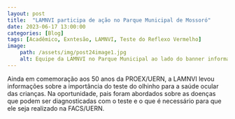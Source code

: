 ```yaml
---
layout: post
title:  "LAMNVI participa de ação no Parque Municipal de Mossoró"
date: 2023-06-17 13:00:00
categories: [Blog]
tags: [Acadêmico, Exntesão, LAMNVI, Teste do Reflexo Vermelho]
image: 
    path: /assets/img/post24image1.jpg
    alt: Equipe da LAMNVI no Parque Municipal ao lado do banner informativo
---
```


Ainda em comemoração aos 50 anos da PROEX/UERN, a LAMNVI levou informações sobre a importância do teste do olhinho para a saúde ocular das crianças. Na oportunidade, pais foram abordados sobre as doenças que podem ser diagnosticadas com o teste e o que é necessário para que ele seja realizado na FACS/UERN.